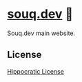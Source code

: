 # [souq.dev] 📄

Souq.dev main website.

[souq.dev]: https://souq.dev

## License

[Hippocratic License](LICENSE)
